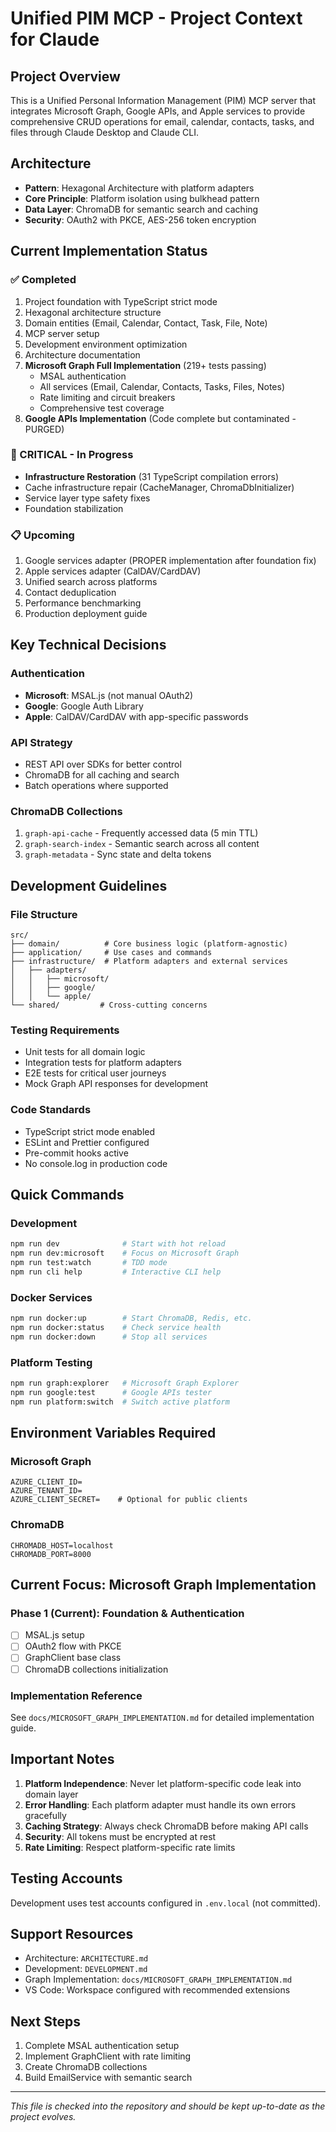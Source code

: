 # Unified PIM MCP - Project Context for Claude

## Project Overview
This is a Unified Personal Information Management (PIM) MCP server that integrates Microsoft Graph, Google APIs, and Apple services to provide comprehensive CRUD operations for email, calendar, contacts, tasks, and files through Claude Desktop and Claude CLI.

## Architecture
- **Pattern**: Hexagonal Architecture with platform adapters
- **Core Principle**: Platform isolation using bulkhead pattern
- **Data Layer**: ChromaDB for semantic search and caching
- **Security**: OAuth2 with PKCE, AES-256 token encryption

## Current Implementation Status

### ✅ Completed
1. Project foundation with TypeScript strict mode
2. Hexagonal architecture structure
3. Domain entities (Email, Calendar, Contact, Task, File, Note)
4. MCP server setup
5. Development environment optimization
6. Architecture documentation
7. **Microsoft Graph Full Implementation** (219+ tests passing)
   - MSAL authentication
   - All services (Email, Calendar, Contacts, Tasks, Files, Notes)
   - Rate limiting and circuit breakers
   - Comprehensive test coverage
8. **Google APIs Implementation** (Code complete but contaminated - PURGED)

### 🚨 CRITICAL - In Progress
- **Infrastructure Restoration** (31 TypeScript compilation errors)
- Cache infrastructure repair (CacheManager, ChromaDbInitializer)
- Service layer type safety fixes
- Foundation stabilization

### 📋 Upcoming
1. Google services adapter (PROPER implementation after foundation fix)
2. Apple services adapter (CalDAV/CardDAV)
3. Unified search across platforms
4. Contact deduplication
5. Performance benchmarking
6. Production deployment guide

## Key Technical Decisions

### Authentication
- **Microsoft**: MSAL.js (not manual OAuth2)
- **Google**: Google Auth Library
- **Apple**: CalDAV/CardDAV with app-specific passwords

### API Strategy
- REST API over SDKs for better control
- ChromaDB for all caching and search
- Batch operations where supported

### ChromaDB Collections
1. `graph-api-cache` - Frequently accessed data (5 min TTL)
2. `graph-search-index` - Semantic search across all content
3. `graph-metadata` - Sync state and delta tokens

## Development Guidelines

### File Structure
```
src/
├── domain/          # Core business logic (platform-agnostic)
├── application/     # Use cases and commands
├── infrastructure/  # Platform adapters and external services
│   ├── adapters/
│   │   ├── microsoft/
│   │   ├── google/
│   │   └── apple/
└── shared/         # Cross-cutting concerns
```

### Testing Requirements
- Unit tests for all domain logic
- Integration tests for platform adapters
- E2E tests for critical user journeys
- Mock Graph API responses for development

### Code Standards
- TypeScript strict mode enabled
- ESLint and Prettier configured
- Pre-commit hooks active
- No console.log in production code

## Quick Commands

### Development
```bash
npm run dev              # Start with hot reload
npm run dev:microsoft    # Focus on Microsoft Graph
npm run test:watch       # TDD mode
npm run cli help         # Interactive CLI help
```

### Docker Services
```bash
npm run docker:up        # Start ChromaDB, Redis, etc.
npm run docker:status    # Check service health
npm run docker:down      # Stop all services
```

### Platform Testing
```bash
npm run graph:explorer   # Microsoft Graph Explorer
npm run google:test      # Google APIs tester
npm run platform:switch  # Switch active platform
```

## Environment Variables Required

### Microsoft Graph
```
AZURE_CLIENT_ID=
AZURE_TENANT_ID=
AZURE_CLIENT_SECRET=    # Optional for public clients
```

### ChromaDB
```
CHROMADB_HOST=localhost
CHROMADB_PORT=8000
```

## Current Focus: Microsoft Graph Implementation

### Phase 1 (Current): Foundation & Authentication
- [ ] MSAL.js setup
- [ ] OAuth2 flow with PKCE
- [ ] GraphClient base class
- [ ] ChromaDB collections initialization

### Implementation Reference
See `docs/MICROSOFT_GRAPH_IMPLEMENTATION.md` for detailed implementation guide.

## Important Notes

1. **Platform Independence**: Never let platform-specific code leak into domain layer
2. **Error Handling**: Each platform adapter must handle its own errors gracefully
3. **Caching Strategy**: Always check ChromaDB before making API calls
4. **Security**: All tokens must be encrypted at rest
5. **Rate Limiting**: Respect platform-specific rate limits

## Testing Accounts
Development uses test accounts configured in `.env.local` (not committed).

## Support Resources
- Architecture: `ARCHITECTURE.md`
- Development: `DEVELOPMENT.md`
- Graph Implementation: `docs/MICROSOFT_GRAPH_IMPLEMENTATION.md`
- VS Code: Workspace configured with recommended extensions

## Next Steps
1. Complete MSAL authentication setup
2. Implement GraphClient with rate limiting
3. Create ChromaDB collections
4. Build EmailService with semantic search

---
*This file is checked into the repository and should be kept up-to-date as the project evolves.*